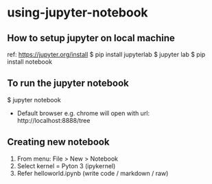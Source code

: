 # using-jupyter-notebook

## How to setup jupyter on local machine
ref: https://jupyter.org/install
$ pip install jupyterlab
$ jupyter lab
$ pip install notebook

## To run the jupyter notebook
$ jupyter notebook

- Default browser e.g. chrome will open with url: http://localhost:8888/tree

## Creating new notebook
1. From menu: File > New > Notebook
2. Select kernel = Pyton 3 (ipykernel)
3. Refer helloworld.ipynb (write code / markdown / raw)

